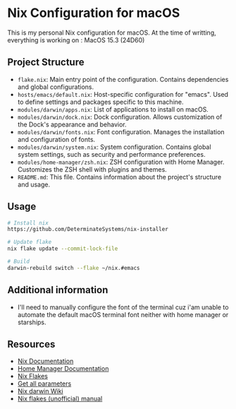# Nix Configuration for macOS

This is my personal Nix configuration for macOS.
At the time of writting, everything is working on : MacOS 15.3 (24D60)

## Project Structure

- `flake.nix`: Main entry point of the configuration. Contains dependencies and global configurations.
- `hosts/emacs/default.nix`: Host-specific configuration for "emacs". Used to define settings and packages specific to this machine.
- `modules/darwin/apps.nix`: List of applications to install on macOS.
- `modules/darwin/dock.nix`: Dock configuration. Allows customization of the Dock's appearance and behavior.
- `modules/darwin/fonts.nix`: Font configuration. Manages the installation and configuration of fonts.
- `modules/darwin/system.nix`: System configuration. Contains global system settings, such as security and performance preferences.
- `modules/home-manager/zsh.nix`: ZSH configuration with Home Manager. Customizes the ZSH shell with plugins and themes.
- `README.md`: This file. Contains information about the project's structure and usage.

## Usage

```sh
# Install nix
https://github.com/DeterminateSystems/nix-installer

# Update flake
nix flake update --commit-lock-file

# Build
darwin-rebuild switch --flake ~/nix.#emacs
```

## Additional information

- I'll need to manually configure the font of the terminal cuz i'am unable to automate the default macOS terminal font neither with home manager or starships.

## Resources

- [Nix Documentation](https://nixos.org/manual/nix/stable/)
- [Home Manager Documentation](https://nix-community.github.io/home-manager/)
- [Nix Flakes](https://nixos.wiki/wiki/Flakes)
- [Get all parameters](file:///nix/store/c831ggd6ncv1ks2mf32ngan4sq5p1kyb-darwin-manual-html/share/doc/darwin/index.html)
- [Nix darwin Wiki](https://daiderd.com/nix-darwin/manual/index.html)
- [Nix flakes (unofficial) manual](https://nixos-and-flakes.thiscute.world/)